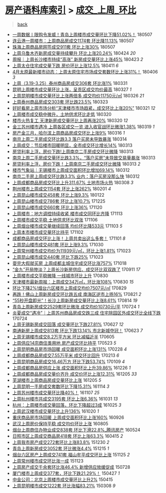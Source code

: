 [房产语料库索引](../../README.md)  > [成交_上周_环比](成交_上周_环比.md)
====
> [back](../README.md)

- [一周数据丨限购令发威！青岛上周楼市成交量环比下降51.02%！](http://jkwz.applinzi.com/ittc/7100441326766261254.html#%E4%B8%80%E5%91%A8%E6%95%B0%E6%8D%AE%E4%B8%A8%E9%99%90%E8%B4%AD%E4%BB%A4%E5%8F%91%E5%A8%81%EF%BC%81%E9%9D%92%E5%B2%9B%E4%B8%8A%E5%91%A8%E6%A5%BC%E5%B8%82%E6%88%90%E4%BA%A4%E9%87%8F%E7%8E%AF%E6%AF%94%E4%B8%8B%E9%99%8D51.02%25%EF%BC%81) 180507  
- [连云港一周楼市：上周商品房成交1174套 环比降11.13%](http://jkwz.applinzi.com/ittc/7100436284948612107.html#%E8%BF%9E%E4%BA%91%E6%B8%AF%E4%B8%80%E5%91%A8%E6%A5%BC%E5%B8%82%EF%BC%9A%E4%B8%8A%E5%91%A8%E5%95%86%E5%93%81%E6%88%BF%E6%88%90%E4%BA%A41174%E5%A5%97+%E7%8E%AF%E6%AF%94%E9%99%8D11.13%25) 180507  
- [珠海上周商品房网签成交911套 环比上涨30%](http://jkwz.applinzi.com/ittc/7100422114630960138.html#%E7%8F%A0%E6%B5%B7%E4%B8%8A%E5%91%A8%E5%95%86%E5%93%81%E6%88%BF%E7%BD%91%E7%AD%BE%E6%88%90%E4%BA%A4911%E5%A5%97+%E7%8E%AF%E6%AF%94%E4%B8%8A%E6%B6%A830%25) 180507  
- [上周乌鲁木齐新房成交量持续攀升 环比上涨20.24%](http://jkwz.applinzi.com/ittc/7095510913958544401.html#%E4%B8%8A%E5%91%A8%E4%B9%8C%E9%B2%81%E6%9C%A8%E9%BD%90%E6%96%B0%E6%88%BF%E6%88%90%E4%BA%A4%E9%87%8F%E6%8C%81%E7%BB%AD%E6%94%80%E5%8D%87+%E7%8E%AF%E6%AF%94%E4%B8%8A%E6%B6%A820.24%25) 180424 *20* 
- [周报｜上周长沙楼市持续“高涨” 新房成交量环比上涨45%](http://jkwz.applinzi.com/ittc/7095207574695838731.html#%E5%91%A8%E6%8A%A5%EF%BD%9C%E4%B8%8A%E5%91%A8%E9%95%BF%E6%B2%99%E6%A5%BC%E5%B8%82%E6%8C%81%E7%BB%AD%E2%80%9C%E9%AB%98%E6%B6%A8%E2%80%9D+%E6%96%B0%E6%88%BF%E6%88%90%E4%BA%A4%E9%87%8F%E7%8E%AF%E6%AF%94%E4%B8%8A%E6%B6%A845%25) 180423 *2* 
- [上周太仓住宅成交量下跌 房价环比上涨12.5%](http://jkwz.applinzi.com/ittc/7090739225173689350.html#%E4%B8%8A%E5%91%A8%E5%A4%AA%E4%BB%93%E4%BD%8F%E5%AE%85%E6%88%90%E4%BA%A4%E9%87%8F%E4%B8%8B%E8%B7%8C+%E6%88%BF%E4%BB%B7%E7%8E%AF%E6%AF%94%E4%B8%8A%E6%B6%A812.5%25) 180411 *6* 
- [4月太原最新楼市动态：上周太原住宅市场成交套数环比上涨31%！](http://jkwz.applinzi.com/ittc/7088904106062382096.html#4%E6%9C%88%E5%A4%AA%E5%8E%9F%E6%9C%80%E6%96%B0%E6%A5%BC%E5%B8%82%E5%8A%A8%E6%80%81%EF%BC%9A%E4%B8%8A%E5%91%A8%E5%A4%AA%E5%8E%9F%E4%BD%8F%E5%AE%85%E5%B8%82%E5%9C%BA%E6%88%90%E4%BA%A4%E5%A5%97%E6%95%B0%E7%8E%AF%E6%AF%94%E4%B8%8A%E6%B6%A831%25%EF%BC%81) 180406 *3* 
- [上周（3.19-3.25）泰州商品房成交306套 环比涨1%](http://jkwz.applinzi.com/ittc/7086565097990521863.html#%E4%B8%8A%E5%91%A8%EF%BC%883.19-3.25%EF%BC%89%E6%B3%B0%E5%B7%9E%E5%95%86%E5%93%81%E6%88%BF%E6%88%90%E4%BA%A4306%E5%A5%97+%E7%8E%AF%E6%AF%94%E6%B6%A81%25) 180331  
- [昆明上周楼市成交量环比上涨，呈贡区成交均价最高](http://jkwz.applinzi.com/ittc/7085065747296683024.html#%E6%98%86%E6%98%8E%E4%B8%8A%E5%91%A8%E6%A5%BC%E5%B8%82%E6%88%90%E4%BA%A4%E9%87%8F%E7%8E%AF%E6%AF%94%E4%B8%8A%E6%B6%A8%EF%BC%8C%E5%91%88%E8%B4%A1%E5%8C%BA%E6%88%90%E4%BA%A4%E5%9D%87%E4%BB%B7%E6%9C%80%E9%AB%98) 180327 *1* 
- [上周昆明楼市成交量环比上涨两倍多 成交均价11750元/㎡](http://jkwz.applinzi.com/ittc/7084830808722637841.html#%E4%B8%8A%E5%91%A8%E6%98%86%E6%98%8E%E6%A5%BC%E5%B8%82%E6%88%90%E4%BA%A4%E9%87%8F%E7%8E%AF%E6%AF%94%E4%B8%8A%E6%B6%A8%E4%B8%A4%E5%80%8D%E5%A4%9A+%E6%88%90%E4%BA%A4%E5%9D%87%E4%BB%B711750%E5%85%83%2F%E3%8E%A1) 180326 *21* 
- [上周泰州商品房成交303套 环比跌23.5%](http://jkwz.applinzi.com/ittc/7083625280440894474.html#%E4%B8%8A%E5%91%A8%E6%B3%B0%E5%B7%9E%E5%95%86%E5%93%81%E6%88%BF%E6%88%90%E4%BA%A4303%E5%A5%97+%E7%8E%AF%E6%AF%94%E8%B7%8C23.5%25) 180323  
- [好好看房上周市场分析“天津楼市市场趋紧，成交环比上涨20%”](http://jkwz.applinzi.com/ittc/7082849556524172294.html#%E5%A5%BD%E5%A5%BD%E7%9C%8B%E6%88%BF%E4%B8%8A%E5%91%A8%E5%B8%82%E5%9C%BA%E5%88%86%E6%9E%90%E2%80%9C%E5%A4%A9%E6%B4%A5%E6%A5%BC%E5%B8%82%E5%B8%82%E5%9C%BA%E8%B6%8B%E7%B4%A7%EF%BC%8C%E6%88%90%E4%BA%A4%E7%8E%AF%E6%AF%94%E4%B8%8A%E6%B6%A820%25%E2%80%9D) 180321 *12* 
- [上周楼市成交稳中微升，土地供求环比走低](http://jkwz.applinzi.com/ittc/7082509187798270993.html#%E4%B8%8A%E5%91%A8%E6%A5%BC%E5%B8%82%E6%88%90%E4%BA%A4%E7%A8%B3%E4%B8%AD%E5%BE%AE%E5%8D%87%EF%BC%8C%E5%9C%9F%E5%9C%B0%E4%BE%9B%E6%B1%82%E7%8E%AF%E6%AF%94%E8%B5%B0%E4%BD%8E) 180320  
- [楼市火热复工 天津新房成交量环比上周再涨20%](http://jkwz.applinzi.com/ittc/7082506842716767249.html#%E6%A5%BC%E5%B8%82%E7%81%AB%E7%83%AD%E5%A4%8D%E5%B7%A5+%E5%A4%A9%E6%B4%A5%E6%96%B0%E6%88%BF%E6%88%90%E4%BA%A4%E9%87%8F%E7%8E%AF%E6%AF%94%E4%B8%8A%E5%91%A8%E5%86%8D%E6%B6%A820%25) 180320 *12* 
- [金三苏州楼市遇冷 上周各区成交一览 进入收官战环比微涨1.38%](http://jkwz.applinzi.com/ittc/7082178234433405959.html#%E9%87%91%E4%B8%89%E8%8B%8F%E5%B7%9E%E6%A5%BC%E5%B8%82%E9%81%87%E5%86%B7+%E4%B8%8A%E5%91%A8%E5%90%84%E5%8C%BA%E6%88%90%E4%BA%A4%E4%B8%80%E8%A7%88+%E8%BF%9B%E5%85%A5%E6%94%B6%E5%AE%98%E6%88%98%E7%8E%AF%E6%AF%94%E5%BE%AE%E6%B6%A81.38%25) 180319 *1* 
- [房产金三月，哈尔滨上周商品房成交环比上涨9%](http://jkwz.applinzi.com/ittc/7081121165060080651.html#%E6%88%BF%E4%BA%A7%E9%87%91%E4%B8%89%E6%9C%88%EF%BC%8C%E5%93%88%E5%B0%94%E6%BB%A8%E4%B8%8A%E5%91%A8%E5%95%86%E5%93%81%E6%88%BF%E6%88%90%E4%BA%A4%E7%8E%AF%E6%AF%94%E4%B8%8A%E6%B6%A89%25) 180316 *1* 
- [南京上周二手房成交环比跌3.3 落户买房未导致暴涨](http://jkwz.applinzi.com/ittc/7080279810272396305.html#%E5%8D%97%E4%BA%AC%E4%B8%8A%E5%91%A8%E4%BA%8C%E6%89%8B%E6%88%BF%E6%88%90%E4%BA%A4%E7%8E%AF%E6%AF%94%E8%B7%8C3.3+%E8%90%BD%E6%88%B7%E4%B9%B0%E6%88%BF%E6%9C%AA%E5%AF%BC%E8%87%B4%E6%9A%B4%E6%B6%A8) 180314  
- [上周成交：节后楼市回暖明显，全市成交环比增长14%](http://jkwz.applinzi.com/ittc/7080059634755044362.html#%E4%B8%8A%E5%91%A8%E6%88%90%E4%BA%A4%EF%BC%9A%E8%8A%82%E5%90%8E%E6%A5%BC%E5%B8%82%E5%9B%9E%E6%9A%96%E6%98%8E%E6%98%BE%EF%BC%8C%E5%85%A8%E5%B8%82%E6%88%90%E4%BA%A4%E7%8E%AF%E6%AF%94%E5%A2%9E%E9%95%BF14%25) 180313  
- [房贷利率上浮，房价下跌!上周南京二手房成交环比微降](http://jkwz.applinzi.com/ittc/7079959802791068682.html#%E6%88%BF%E8%B4%B7%E5%88%A9%E7%8E%87%E4%B8%8A%E6%B5%AE%EF%BC%8C%E6%88%BF%E4%BB%B7%E4%B8%8B%E8%B7%8C%21%E4%B8%8A%E5%91%A8%E5%8D%97%E4%BA%AC%E4%BA%8C%E6%89%8B%E6%88%BF%E6%88%90%E4%BA%A4%E7%8E%AF%E6%AF%94%E5%BE%AE%E9%99%8D) 180313  
- [南京上周二手房成交量环比跌3.3%，“落户买房”未导致交易量暴涨](http://jkwz.applinzi.com/ittc/7079959103629952017.html#%E5%8D%97%E4%BA%AC%E4%B8%8A%E5%91%A8%E4%BA%8C%E6%89%8B%E6%88%BF%E6%88%90%E4%BA%A4%E9%87%8F%E7%8E%AF%E6%AF%94%E8%B7%8C3.3%25%EF%BC%8C%E2%80%9C%E8%90%BD%E6%88%B7%E4%B9%B0%E6%88%BF%E2%80%9D%E6%9C%AA%E5%AF%BC%E8%87%B4%E4%BA%A4%E6%98%93%E9%87%8F%E6%9A%B4%E6%B6%A8) 180313  
- [房贷利率上浮，房价下跌！上周南京二手房成交环比微降](http://jkwz.applinzi.com/ittc/7079887818585539594.html#%E6%88%BF%E8%B4%B7%E5%88%A9%E7%8E%87%E4%B8%8A%E6%B5%AE%EF%BC%8C%E6%88%BF%E4%BB%B7%E4%B8%8B%E8%B7%8C%EF%BC%81%E4%B8%8A%E5%91%A8%E5%8D%97%E4%BA%AC%E4%BA%8C%E6%89%8B%E6%88%BF%E6%88%90%E4%BA%A4%E7%8E%AF%E6%AF%94%E5%BE%AE%E9%99%8D) 180313 *2* 
- [楼市气象站｜无锡楼市上周成交面积环比增加69.14%](http://jkwz.applinzi.com/ittc/7079700323604366346.html#%E6%A5%BC%E5%B8%82%E6%B0%94%E8%B1%A1%E7%AB%99%EF%BD%9C%E6%97%A0%E9%94%A1%E6%A5%BC%E5%B8%82%E4%B8%8A%E5%91%A8%E6%88%90%E4%BA%A4%E9%9D%A2%E7%A7%AF%E7%8E%AF%E6%AF%94%E5%A2%9E%E5%8A%A069.14%25) 180312  
- [南京二手房上周成交环比跌3.3% 业内：落户买房没那么快](http://jkwz.applinzi.com/ittc/7079690722251113489.html#%E5%8D%97%E4%BA%AC%E4%BA%8C%E6%89%8B%E6%88%BF%E4%B8%8A%E5%91%A8%E6%88%90%E4%BA%A4%E7%8E%AF%E6%AF%94%E8%B7%8C3.3%25+%E4%B8%9A%E5%86%85%EF%BC%9A%E8%90%BD%E6%88%B7%E4%B9%B0%E6%88%BF%E6%B2%A1%E9%82%A3%E4%B9%88%E5%BF%AB) 180312  
- [上周成都商品房成交环比上升311.67%  土地市场火热](http://jkwz.applinzi.com/ittc/7078038375993181190.html#%E4%B8%8A%E5%91%A8%E6%88%90%E9%83%BD%E5%95%86%E5%93%81%E6%88%BF%E6%88%90%E4%BA%A4%E7%8E%AF%E6%AF%94%E4%B8%8A%E5%8D%87311.67%25++%E5%9C%9F%E5%9C%B0%E5%B8%82%E5%9C%BA%E7%81%AB%E7%83%AD) 180308 *3* 
- [荆州楼市上周成交1154套 环比上涨262%](http://jkwz.applinzi.com/ittc/7065129281003209735.html#%E8%8D%86%E5%B7%9E%E6%A5%BC%E5%B8%82%E4%B8%8A%E5%91%A8%E6%88%90%E4%BA%A41154%E5%A5%97+%E7%8E%AF%E6%AF%94%E4%B8%8A%E6%B6%A8262%25) 180201 *4* 
- [上周昆山楼市成交458套 环比上涨9.3%](http://jkwz.applinzi.com/ittc/7061360912621896711.html#%E4%B8%8A%E5%91%A8%E6%98%86%E5%B1%B1%E6%A5%BC%E5%B8%82%E6%88%90%E4%BA%A4458%E5%A5%97+%E7%8E%AF%E6%AF%94%E4%B8%8A%E6%B6%A89.3%25) 180122  
- [上周昆山楼市成交786套 环比上涨10.7%](http://jkwz.applinzi.com/ittc/7050962799176451088.html#%E4%B8%8A%E5%91%A8%E6%98%86%E5%B1%B1%E6%A5%BC%E5%B8%82%E6%88%90%E4%BA%A4786%E5%A5%97+%E7%8E%AF%E6%AF%94%E4%B8%8A%E6%B6%A810.7%25) 171225  
- [上周昆山楼市成交660套 环比上涨36%](http://jkwz.applinzi.com/ittc/7037972985036669969.html#%E4%B8%8A%E5%91%A8%E6%98%86%E5%B1%B1%E6%A5%BC%E5%B8%82%E6%88%90%E4%BA%A4660%E5%A5%97+%E7%8E%AF%E6%AF%94%E4%B8%8A%E6%B6%A836%25) 171120  
- [上周楼市：地方调控持续收紧 楼市成交同环比齐降](http://jkwz.applinzi.com/ittc/7035359672247256080.html#%E4%B8%8A%E5%91%A8%E6%A5%BC%E5%B8%82%EF%BC%9A%E5%9C%B0%E6%96%B9%E8%B0%83%E6%8E%A7%E6%8C%81%E7%BB%AD%E6%94%B6%E7%B4%A7+%E6%A5%BC%E5%B8%82%E6%88%90%E4%BA%A4%E5%90%8C%E7%8E%AF%E6%AF%94%E9%BD%90%E9%99%8D) 171113  
- [上周楼市成交平稳 土地供求环比双涨](http://jkwz.applinzi.com/ittc/7032760239890367505.html#%E4%B8%8A%E5%91%A8%E6%A5%BC%E5%B8%82%E6%88%90%E4%BA%A4%E5%B9%B3%E7%A8%B3+%E5%9C%9F%E5%9C%B0%E4%BE%9B%E6%B1%82%E7%8E%AF%E6%AF%94%E5%8F%8C%E6%B6%A8) 171106  
- [上周烟台楼市成交量继续回落 均价环比降533元](http://jkwz.applinzi.com/ittc/7031647699311526929.html#%E4%B8%8A%E5%91%A8%E7%83%9F%E5%8F%B0%E6%A5%BC%E5%B8%82%E6%88%90%E4%BA%A4%E9%87%8F%E7%BB%A7%E7%BB%AD%E5%9B%9E%E8%90%BD+%E5%9D%87%E4%BB%B7%E7%8E%AF%E6%AF%94%E9%99%8D533%E5%85%83) 171103 *5* 
- [上周本市楼市成交量环比持平](http://jkwz.applinzi.com/ittc/7031126635468817424.html#%E4%B8%8A%E5%91%A8%E6%9C%AC%E5%B8%82%E6%A5%BC%E5%B8%82%E6%88%90%E4%BA%A4%E9%87%8F%E7%8E%AF%E6%AF%94%E6%8C%81%E5%B9%B3) 171102  
- [成都商品房成交环比上涨！上周共卖出这么多套！](http://jkwz.applinzi.com/ittc/7030955246489175056.html#%E6%88%90%E9%83%BD%E5%95%86%E5%93%81%E6%88%BF%E6%88%90%E4%BA%A4%E7%8E%AF%E6%AF%94%E4%B8%8A%E6%B6%A8%EF%BC%81%E4%B8%8A%E5%91%A8%E5%85%B1%E5%8D%96%E5%87%BA%E8%BF%99%E4%B9%88%E5%A4%9A%E5%A5%97%EF%BC%81) 171101 *8* 
- [上周昆山楼市成交481套 环比上涨9.3%](http://jkwz.applinzi.com/ittc/7030240235496145937.html#%E4%B8%8A%E5%91%A8%E6%98%86%E5%B1%B1%E6%A5%BC%E5%B8%82%E6%88%90%E4%BA%A4481%E5%A5%97+%E7%8E%AF%E6%AF%94%E4%B8%8A%E6%B6%A89.3%25) 171030  
- [上周常州楼市成交均价为11939元/㎡，环比上涨1.81%](http://jkwz.applinzi.com/ittc/7027685153097384976.html#%E4%B8%8A%E5%91%A8%E5%B8%B8%E5%B7%9E%E6%A5%BC%E5%B8%82%E6%88%90%E4%BA%A4%E5%9D%87%E4%BB%B7%E4%B8%BA11939%E5%85%83%2F%E3%8E%A1%EF%BC%8C%E7%8E%AF%E6%AF%94%E4%B8%8A%E6%B6%A81.81%25) 171023  
- [上周昆山楼市成交440套 环比下跌25%](http://jkwz.applinzi.com/ittc/7027578050433254416.html#%E4%B8%8A%E5%91%A8%E6%98%86%E5%B1%B1%E6%A5%BC%E5%B8%82%E6%88%90%E4%BA%A4440%E5%A5%97+%E7%8E%AF%E6%AF%94%E4%B8%8B%E8%B7%8C25%25) 171023  
- [耍完大假就买房 上周成都主城住宅成交环比涨757%](http://jkwz.applinzi.com/ittc/7025677107588498448.html#%E8%80%8D%E5%AE%8C%E5%A4%A7%E5%81%87%E5%B0%B1%E4%B9%B0%E6%88%BF+%E4%B8%8A%E5%91%A8%E6%88%90%E9%83%BD%E4%B8%BB%E5%9F%8E%E4%BD%8F%E5%AE%85%E6%88%90%E4%BA%A4%E7%8E%AF%E6%AF%94%E6%B6%A8757%25) 171018  
- [“金九”开局惨淡？上周长沙新房供应、成交环比双双跌了](http://jkwz.applinzi.com/ittc/7012096887564534800.html#%E2%80%9C%E9%87%91%E4%B9%9D%E2%80%9D%E5%BC%80%E5%B1%80%E6%83%A8%E6%B7%A1%EF%BC%9F%E4%B8%8A%E5%91%A8%E9%95%BF%E6%B2%99%E6%96%B0%E6%88%BF%E4%BE%9B%E5%BA%94%E3%80%81%E6%88%90%E4%BA%A4%E7%8E%AF%E6%AF%94%E5%8F%8C%E5%8F%8C%E8%B7%8C%E4%BA%86) 170911 *17* 
- [上周楼市成交平稳微降 一线城市环比上升](http://jkwz.applinzi.com/ittc/7007646764738544656.html#%E4%B8%8A%E5%91%A8%E6%A5%BC%E5%B8%82%E6%88%90%E4%BA%A4%E5%B9%B3%E7%A8%B3%E5%BE%AE%E9%99%8D+%E4%B8%80%E7%BA%BF%E5%9F%8E%E5%B8%82%E7%8E%AF%E6%AF%94%E4%B8%8A%E5%8D%87) 170830  
- [天津楼市最新周报：上周成交34万㎡，环比涨108%](http://jkwz.applinzi.com/ittc/7007231234231763985.html#%E5%A4%A9%E6%B4%A5%E6%A5%BC%E5%B8%82%E6%9C%80%E6%96%B0%E5%91%A8%E6%8A%A5%EF%BC%9A%E4%B8%8A%E5%91%A8%E6%88%90%E4%BA%A434%E4%B8%87%E3%8E%A1%EF%BC%8C%E7%8E%AF%E6%AF%94%E6%B6%A8108%25) 170830 *15* 
- [环比下降2%!烟台六区楼市上周成交均价7507元/㎡](http://jkwz.applinzi.com/ittc/7007331456723190801.html#%E7%8E%AF%E6%AF%94%E4%B8%8B%E9%99%8D2%25%21%E7%83%9F%E5%8F%B0%E5%85%AD%E5%8C%BA%E6%A5%BC%E5%B8%82%E4%B8%8A%E5%91%A8%E6%88%90%E4%BA%A4%E5%9D%87%E4%BB%B77507%E5%85%83%2F%E3%8E%A1) 170829  
- [再跌！佛山上周新房成交环比跌五成 南海区逆市上扬16%](http://jkwz.applinzi.com/ittc/7004302791932380176.html#%E5%86%8D%E8%B7%8C%EF%BC%81%E4%BD%9B%E5%B1%B1%E4%B8%8A%E5%91%A8%E6%96%B0%E6%88%BF%E6%88%90%E4%BA%A4%E7%8E%AF%E6%AF%94%E8%B7%8C%E4%BA%94%E6%88%90+%E5%8D%97%E6%B5%B7%E5%8C%BA%E9%80%86%E5%B8%82%E4%B8%8A%E6%89%AC16%25) 170821 *2* 
- [“55秒开盘即光”！长沙上周新房成交量环比上涨8.61%](http://jkwz.applinzi.com/ittc/7001714274895135761.html#%E2%80%9C55%E7%A7%92%E5%BC%80%E7%9B%98%E5%8D%B3%E5%85%89%E2%80%9D%EF%BC%81%E9%95%BF%E6%B2%99%E4%B8%8A%E5%91%A8%E6%96%B0%E6%88%BF%E6%88%90%E4%BA%A4%E9%87%8F%E7%8E%AF%E6%AF%94%E4%B8%8A%E6%B6%A88.61%25) 170814 *19* 
- [青岛上周新房成交2529套环比微涨 成交均价10730元/平](http://jkwz.applinzi.com/ittc/6993896370107581456.html#%E9%9D%92%E5%B2%9B%E4%B8%8A%E5%91%A8%E6%96%B0%E6%88%BF%E6%88%90%E4%BA%A42529%E5%A5%97%E7%8E%AF%E6%AF%94%E5%BE%AE%E6%B6%A8+%E6%88%90%E4%BA%A4%E5%9D%87%E4%BB%B710730%E5%85%83%2F%E5%B9%B3) 170724 *1* 
- [炎夏成交“遇冷”｜上周苏州商品房成交跌三成 住宅除园区外成交环比全线下跌](http://jkwz.applinzi.com/ittc/6993853267229279249.html#%E7%82%8E%E5%A4%8F%E6%88%90%E4%BA%A4%E2%80%9C%E9%81%87%E5%86%B7%E2%80%9D%EF%BD%9C%E4%B8%8A%E5%91%A8%E8%8B%8F%E5%B7%9E%E5%95%86%E5%93%81%E6%88%BF%E6%88%90%E4%BA%A4%E8%B7%8C%E4%B8%89%E6%88%90+%E4%BD%8F%E5%AE%85%E9%99%A4%E5%9B%AD%E5%8C%BA%E5%A4%96%E6%88%90%E4%BA%A4%E7%8E%AF%E6%AF%94%E5%85%A8%E7%BA%BF%E4%B8%8B%E8%B7%8C) 170724  
- [上周无锡新房成交回落 成交量环比下跌27.81%](http://jkwz.applinzi.com/ittc/6983812134856033284.html#%E4%B8%8A%E5%91%A8%E6%97%A0%E9%94%A1%E6%96%B0%E6%88%BF%E6%88%90%E4%BA%A4%E5%9B%9E%E8%90%BD+%E6%88%90%E4%BA%A4%E9%87%8F%E7%8E%AF%E6%AF%94%E4%B8%8B%E8%B7%8C27.81%25) 170627 *12* 
- [南通新房上周成交813套 环比下跌13.14% 市北新城夺冠！](http://jkwz.applinzi.com/ittc/6982406488596153348.html#%E5%8D%97%E9%80%9A%E6%96%B0%E6%88%BF%E4%B8%8A%E5%91%A8%E6%88%90%E4%BA%A4813%E5%A5%97+%E7%8E%AF%E6%AF%94%E4%B8%8B%E8%B7%8C13.14%25+%E5%B8%82%E5%8C%97%E6%96%B0%E5%9F%8E%E5%A4%BA%E5%86%A0%EF%BC%81) 170623 *7* 
- [上周无锡楼市成交8.2万平方米 环比减幅近半](http://jkwz.applinzi.com/ittc/6975828073424356356.html#%E4%B8%8A%E5%91%A8%E6%97%A0%E9%94%A1%E6%A5%BC%E5%B8%82%E6%88%90%E4%BA%A48.2%E4%B8%87%E5%B9%B3%E6%96%B9%E7%B1%B3+%E7%8E%AF%E6%AF%94%E5%87%8F%E5%B9%85%E8%BF%91%E5%8D%8A) 170605  
- [上周供应14宗商住类用地 房产成交环比持平](http://jkwz.applinzi.com/ittc/6970974569421603845.html#%E4%B8%8A%E5%91%A8%E4%BE%9B%E5%BA%9414%E5%AE%97%E5%95%86%E4%BD%8F%E7%B1%BB%E7%94%A8%E5%9C%B0+%E6%88%BF%E4%BA%A7%E6%88%90%E4%BA%A4%E7%8E%AF%E6%AF%94%E6%8C%81%E5%B9%B3) 170523 *5* 
- [上周昆明商品房市场回暖 成交面积环比上涨131%](http://jkwz.applinzi.com/ittc/6939719601431774213.html#%E4%B8%8A%E5%91%A8%E6%98%86%E6%98%8E%E5%95%86%E5%93%81%E6%88%BF%E5%B8%82%E5%9C%BA%E5%9B%9E%E6%9A%96+%E6%88%90%E4%BA%A4%E9%9D%A2%E7%A7%AF%E7%8E%AF%E6%AF%94%E4%B8%8A%E6%B6%A8131%25) 170228 *4* 
- [上周成都商品房成交7.55万平米 成交环比回升](http://jkwz.applinzi.com/ittc/6934191213602407429.html#%E4%B8%8A%E5%91%A8%E6%88%90%E9%83%BD%E5%95%86%E5%93%81%E6%88%BF%E6%88%90%E4%BA%A47.55%E4%B8%87%E5%B9%B3%E7%B1%B3+%E6%88%90%E4%BA%A4%E7%8E%AF%E6%AF%94%E5%9B%9E%E5%8D%87) 170213 *6* 
- [上周昆明商品房成交16.46万方 环比下跌53.74%](http://jkwz.applinzi.com/ittc/6921213353820423173.html#%E4%B8%8A%E5%91%A8%E6%98%86%E6%98%8E%E5%95%86%E5%93%81%E6%88%BF%E6%88%90%E4%BA%A416.46%E4%B8%87%E6%96%B9+%E7%8E%AF%E6%AF%94%E4%B8%8B%E8%B7%8C53.74%25) 170109 *4* 
- [上周成都商品房供应上涨 成交面积环比上升39.86%](http://jkwz.applinzi.com/ittc/6916014078761108485.html#%E4%B8%8A%E5%91%A8%E6%88%90%E9%83%BD%E5%95%86%E5%93%81%E6%88%BF%E4%BE%9B%E5%BA%94%E4%B8%8A%E6%B6%A8+%E6%88%90%E4%BA%A4%E9%9D%A2%E7%A7%AF%E7%8E%AF%E6%AF%94%E4%B8%8A%E5%8D%8739.86%25) 161226 *1* 
- [上周成都商品房成交量价齐升 成交价环比上涨12.31%](http://jkwz.applinzi.com/ittc/6908209793386152964.html#%E4%B8%8A%E5%91%A8%E6%88%90%E9%83%BD%E5%95%86%E5%93%81%E6%88%BF%E6%88%90%E4%BA%A4%E9%87%8F%E4%BB%B7%E9%BD%90%E5%8D%87+%E6%88%90%E4%BA%A4%E4%BB%B7%E7%8E%AF%E6%AF%94%E4%B8%8A%E6%B6%A812.31%25) 161205 *33* 
- [芜湖楼市上周商品房成交量环比上涨](http://jkwz.applinzi.com/ittc/6908189877723464709.html#%E8%8A%9C%E6%B9%96%E6%A5%BC%E5%B8%82%E4%B8%8A%E5%91%A8%E5%95%86%E5%93%81%E6%88%BF%E6%88%90%E4%BA%A4%E9%87%8F%E7%8E%AF%E6%AF%94%E4%B8%8A%E6%B6%A8) 161205 *5* 
- [上周昆明一手房成交套数环比下降15.31%](http://jkwz.applinzi.com/ittc/6900412090107298821.html#%E4%B8%8A%E5%91%A8%E6%98%86%E6%98%8E%E4%B8%80%E6%89%8B%E6%88%BF%E6%88%90%E4%BA%A4%E5%A5%97%E6%95%B0%E7%8E%AF%E6%AF%94%E4%B8%8B%E9%99%8D15.31%25) 161114 *3* 
- [上周苏州楼市成交量环比降40%！](http://jkwz.applinzi.com/ittc/6897889369758630917.html#%E4%B8%8A%E5%91%A8%E8%8B%8F%E5%B7%9E%E6%A5%BC%E5%B8%82%E6%88%90%E4%BA%A4%E9%87%8F%E7%8E%AF%E6%AF%94%E9%99%8D40%25%EF%BC%81) 161107 *25* 
- [上周杭州楼市共成交3195套 环比上涨6.36%](http://jkwz.applinzi.com/ittc/6895212471517709316.html#%E4%B8%8A%E5%91%A8%E6%9D%AD%E5%B7%9E%E6%A5%BC%E5%B8%82%E5%85%B1%E6%88%90%E4%BA%A43195%E5%A5%97+%E7%8E%AF%E6%AF%94%E4%B8%8A%E6%B6%A86.36%25) 161031 *13* 
- [杭州：上周楼市成交量回落，环比下降超过3成](http://jkwz.applinzi.com/ittc/6892993799445283845.html#%E6%9D%AD%E5%B7%9E%EF%BC%9A%E4%B8%8A%E5%91%A8%E6%A5%BC%E5%B8%82%E6%88%90%E4%BA%A4%E9%87%8F%E5%9B%9E%E8%90%BD%EF%BC%8C%E7%8E%AF%E6%AF%94%E4%B8%8B%E9%99%8D%E8%B6%85%E8%BF%873%E6%88%90) 161025 *3* 
- [上周武汉楼市成交量环比上升136%](http://jkwz.applinzi.com/ittc/6890982752895108101.html#%E4%B8%8A%E5%91%A8%E6%AD%A6%E6%B1%89%E6%A5%BC%E5%B8%82%E6%88%90%E4%BA%A4%E9%87%8F%E7%8E%AF%E6%AF%94%E4%B8%8A%E5%8D%87136%25) 161020 *1* 
- [重庆商品房市场回暖 上周成交面积环比上涨160%](http://jkwz.applinzi.com/ittc/6882228729304056837.html#%E9%87%8D%E5%BA%86%E5%95%86%E5%93%81%E6%88%BF%E5%B8%82%E5%9C%BA%E5%9B%9E%E6%9A%96+%E4%B8%8A%E5%91%A8%E6%88%90%E4%BA%A4%E9%9D%A2%E7%A7%AF%E7%8E%AF%E6%AF%94%E4%B8%8A%E6%B6%A8160%25) 160926  
- [武汉上周房价保持平稳 成交均价环比上涨](http://jkwz.applinzi.com/ittc/6862803140465918980.html#%E6%AD%A6%E6%B1%89%E4%B8%8A%E5%91%A8%E6%88%BF%E4%BB%B7%E4%BF%9D%E6%8C%81%E5%B9%B3%E7%A8%B3+%E6%88%90%E4%BA%A4%E5%9D%87%E4%BB%B7%E7%8E%AF%E6%AF%94%E4%B8%8A%E6%B6%A8) 160805  
- [烟台上周商住办物业成交838套 环比下滑22.8%_腾讯房产](http://jkwz.applinzi.com/ittc/6835851599100249093.html#%E7%83%9F%E5%8F%B0%E4%B8%8A%E5%91%A8%E5%95%86%E4%BD%8F%E5%8A%9E%E7%89%A9%E4%B8%9A%E6%88%90%E4%BA%A4838%E5%A5%97+%E7%8E%AF%E6%AF%94%E4%B8%8B%E6%BB%9122.8%25_%E8%85%BE%E8%AE%AF%E6%88%BF%E4%BA%A7) 160524  
- [日照市区上周成交商品房418套 环比上涨63.3%](http://jkwz.applinzi.com/ittc/6821351370955162628.html#%E6%97%A5%E7%85%A7%E5%B8%82%E5%8C%BA%E4%B8%8A%E5%91%A8%E6%88%90%E4%BA%A4%E5%95%86%E5%93%81%E6%88%BF418%E5%A5%97+%E7%8E%AF%E6%AF%94%E4%B8%8A%E6%B6%A863.3%25) 160415 *2* 
- [上周我市房产成交272套环比上涨83.8%](http://jkwz.applinzi.com/ittc/6781512198115558405.html#%E4%B8%8A%E5%91%A8%E6%88%91%E5%B8%82%E6%88%BF%E4%BA%A7%E6%88%90%E4%BA%A4272%E5%A5%97%E7%8E%AF%E6%AF%94%E4%B8%8A%E6%B6%A883.8%25) 151230 *2* 
- [青岛上周新房成交3052套 环比微涨4.4%](http://jkwz.applinzi.com/ittc/6776065166974387204.html#%E9%9D%92%E5%B2%9B%E4%B8%8A%E5%91%A8%E6%96%B0%E6%88%BF%E6%88%90%E4%BA%A43052%E5%A5%97+%E7%8E%AF%E6%AF%94%E5%BE%AE%E6%B6%A84.4%25) 151215 *1* 
- [烟台六区房产上周成交741套 福山牟平成交环比上涨](http://jkwz.applinzi.com/ittc/6768524307525534724.html#%E7%83%9F%E5%8F%B0%E5%85%AD%E5%8C%BA%E6%88%BF%E4%BA%A7%E4%B8%8A%E5%91%A8%E6%88%90%E4%BA%A4741%E5%A5%97+%E7%A6%8F%E5%B1%B1%E7%89%9F%E5%B9%B3%E6%88%90%E4%BA%A4%E7%8E%AF%E6%AF%94%E4%B8%8A%E6%B6%A8) 151125 *2* 
- [上周常州楼市成交环比涨一成](http://jkwz.applinzi.com/ittc/6767932877052576772.html#%E4%B8%8A%E5%91%A8%E5%B8%B8%E5%B7%9E%E6%A5%BC%E5%B8%82%E6%88%90%E4%BA%A4%E7%8E%AF%E6%AF%94%E6%B6%A8%E4%B8%80%E6%88%90) 151123  
- [上周房产成交千余套环比涨46.4% 新增供应放缓促成](http://jkwz.applinzi.com/ittc/547650615349352786.html#%E4%B8%8A%E5%91%A8%E6%88%BF%E4%BA%A7%E6%88%90%E4%BA%A4%E5%8D%83%E4%BD%99%E5%A5%97%E7%8E%AF%E6%AF%94%E6%B6%A846.4%25+%E6%96%B0%E5%A2%9E%E4%BE%9B%E5%BA%94%E6%94%BE%E7%BC%93%E4%BF%83%E6%88%90) 150728  
- [厦门楼市上周成交377套，环比下跌21.29%！](http://jkwz.applinzi.com/ittc/547650611408015904.html#%E5%8E%A6%E9%97%A8%E6%A5%BC%E5%B8%82%E4%B8%8A%E5%91%A8%E6%88%90%E4%BA%A4377%E5%A5%97%EF%BC%8C%E7%8E%AF%E6%AF%94%E4%B8%8B%E8%B7%8C21.29%25%EF%BC%81) 150427 *1* 
- [中金公司：北京上周楼市成交量环比上升2%](http://jkwz.applinzi.com/ittc/547650611400986564.html#%E4%B8%AD%E9%87%91%E5%85%AC%E5%8F%B8%EF%BC%9A%E5%8C%97%E4%BA%AC%E4%B8%8A%E5%91%A8%E6%A5%BC%E5%B8%82%E6%88%90%E4%BA%A4%E9%87%8F%E7%8E%AF%E6%AF%94%E4%B8%8A%E5%8D%872%25) 150415  
- [上周昆明楼市成交1222套 环比涨幅83.21%](http://jkwz.applinzi.com/ittc/547650611397734698.html#%E4%B8%8A%E5%91%A8%E6%98%86%E6%98%8E%E6%A5%BC%E5%B8%82%E6%88%90%E4%BA%A41222%E5%A5%97+%E7%8E%AF%E6%AF%94%E6%B6%A8%E5%B9%8583.21%25) 150308 *9* 

